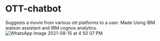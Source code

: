 # OTT-chatbot
Suggests a movie from various ott platforms to a user. Made Using IBM watson assistant and IBM cognos analytics.
![WhatsApp Image 2021-08-15 at 4 50 07 PM](https://user-images.githubusercontent.com/79825300/129482339-a2457b9d-0ed6-4ef1-a1c1-0922f5c6d530.jpeg)
